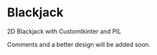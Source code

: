 # Blackjack
2D Blackjack with Customtkinter and PIL 

Comments and a better design will be added soon.
